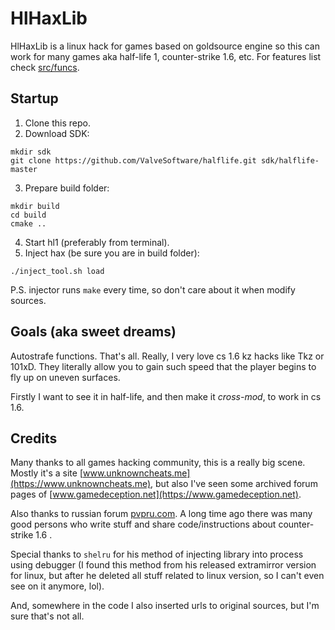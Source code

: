 # HlHaxLib
HlHaxLib is a linux hack for games based on goldsource engine so this can work
for many games aka half-life 1, counter-strike 1.6, etc. For features list check
[src/funcs](src/funcs).

## Startup
1. Clone this repo.
2. Download SDK:
```
mkdir sdk
git clone https://github.com/ValveSoftware/halflife.git sdk/halflife-master
```
3. Prepare build folder:
```
mkdir build
cd build
cmake ..
```
4. Start hl1 (preferably from terminal).
5. Inject hax (be sure you are in build folder):
```
./inject_tool.sh load
```

P.S. injector runs `make` every time, so don't care about it when modify sources.

## Goals (aka sweet dreams)
Autostrafe functions. That's all. Really, I very love cs 1.6 kz hacks like Tkz
or 101xD. They literally allow you to gain such speed that the player begins to
fly up on uneven surfaces.

Firstly I want to see it in half-life, and then make it *cross-mod*, to work in cs 1.6.

## Credits
Many thanks to all games hacking community, this is a really big scene. Mostly
it's a site [www.unknowncheats.me](https://www.unknowncheats.me), but also I've seen some archived
forum pages of [www.gamedeception.net](https://www.gamedeception.net).

Also thanks to russian forum [pvpru.com](https://pvpru.com). A long time ago there was many good persons who
write stuff and share code/instructions about counter-strike 1.6 .

Special thanks to `shelru` for his method of injecting library into process
using debugger (I found this method from his released extramirror version for
linux, but after he deleted all stuff related to linux version, so I can't even
see on it anymore, lol).

And, somewhere in the code I also inserted urls to original sources, but I'm
sure that's not all.
